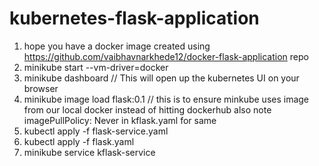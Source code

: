 # kubernetes-flask-application

1. hope you have a docker image created using https://github.com/vaibhavnarkhede12/docker-flask-application repo
2. minikube start --vm-driver=docker
3. minikube dashboard // This will open up the kubernetes UI on your browser
3. minikube image load flask:0.1   // this is to ensure minkube uses image from our local docker instead of hitting dockerhub also note imagePullPolicy: Never in kflask.yaml for same 
4. kubectl apply -f flask-service.yaml
5. kubectl apply -f flask.yaml
6. minikube service kflask-service
